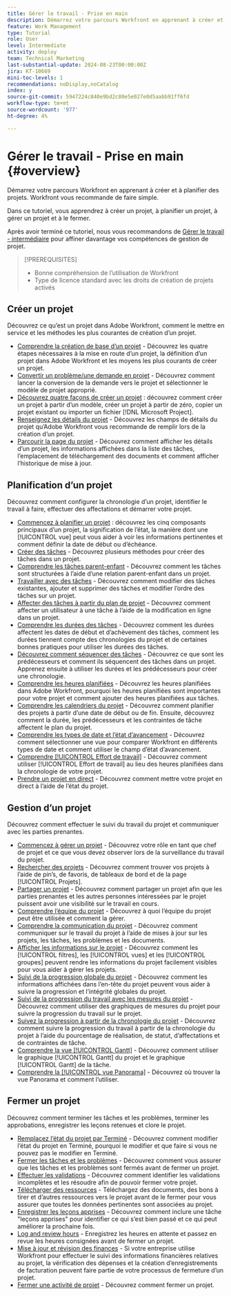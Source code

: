 ```yaml
---
title: Gérer le travail - Prise en main
description: Démarrez votre parcours Workfront en apprenant à créer et à planifier des projets. Workfront vous recommande de faire simple.
feature: Work Management
type: Tutorial
role: User
level: Intermediate
activity: deploy
team: Technical Marketing
last-substantial-update: 2024-08-23T00:00:00Z
jira: KT-10669
mini-toc-levels: 1
recommendations: noDisplay,noCatalog
index: y
source-git-commit: 5947224c840e9bd2c80e5e027e0d5aabb91ff6fd
workflow-type: tm+mt
source-wordcount: '977'
ht-degree: 4%

---
```



# Gérer le travail - Prise en main {#overview}

Démarrez votre parcours Workfront en apprenant à créer et à planifier des projets. Workfront vous recommande de faire simple.

Dans ce tutoriel, vous apprendrez à créer un projet, à planifier un projet, à gérer un projet et à le fermer.

Après avoir terminé ce tutoriel, nous vous recommandons de [Gérer le travail - intermédiaire](https://experienceleague.adobe.com/docs/workfront-learn/manage-work-intermediate/overview.html) pour affiner davantage vos compétences de gestion de projet.

>[!PREREQUISITES]
>
>* Bonne compréhension de l’utilisation de Workfront
>* Type de licence standard avec les droits de création de projets activés

## Créer un projet

Découvrez ce qu’est un projet dans Adobe Workfront, comment le mettre en service et les méthodes les plus courantes de création d’un projet.

* [Comprendre la création de base d’un projet](understand-basic-project-creation.md) - Découvrez les quatre étapes nécessaires à la mise en route d’un projet, la définition d’un projet dans Adobe Workfront et les moyens les plus courants de créer un projet.
* [Convertir un problème/une demande en projet](create-a-project-from-a-request.md) - Découvrez comment lancer la conversion de la demande vers le projet et sélectionner le modèle de projet approprié.
* [Découvrez quatre façons de créer un projet](understand-other-ways-to-create-projects.md) : découvrez comment créer un projet à partir d’un modèle, créer un projet à partir de zéro, copier un projet existant ou importer un fichier [!DNL Microsoft Project].
* [Renseignez les détails du projet](fill-in-the-project-details.md) - Découvrez les champs de détails du projet qu’Adobe Workfront vous recommande de remplir lors de la création d’un projet.
* [Parcourir la page du projet](navigate-the-project-page.md) - Découvrez comment afficher les détails d’un projet, les informations affichées dans la liste des tâches, l’emplacement de téléchargement des documents et comment afficher l’historique de mise à jour.


## Planification d’un projet

Découvrez comment configurer la chronologie d’un projet, identifier le travail à faire, effectuer des affectations et démarrer votre projet.

* [Commencez à planifier un projet](getting-started-plan-a-project.md) : découvrez les cinq composants principaux d’un projet, la signification de l’état, la manière dont une [!UICONTROL vue] peut vous aider à voir les informations pertinentes et comment définir la date de début ou d’échéance.
* [Créer des tâches](how-to-create-tasks.md) - Découvrez plusieurs méthodes pour créer des tâches dans un projet.
* [Comprendre les tâches parent-enfant](understand-parent-child-tasks.md) - Découvrez comment les tâches sont structurées à l’aide d’une relation parent-enfant dans un projet.
* [Travailler avec des tâches](work-with-tasks.md) - Découvrez comment modifier des tâches existantes, ajouter et supprimer des tâches et modifier l’ordre des tâches sur un projet.
* [Affecter des tâches à partir du plan de projet](assign-tasks-from-the-project-plan.md) - Découvrez comment affecter un utilisateur à une tâche à l’aide de la modification en ligne dans un projet.
* [Comprendre les durées des tâches](understand-task-durations.md) - Découvrez comment les durées affectent les dates de début et d’achèvement des tâches, comment les durées tiennent compte des chronologies du projet et de certaines bonnes pratiques pour utiliser les durées des tâches.
* [Découvrez comment séquencer des tâches](learn-to-sequence-tasks.md) - Découvrez ce que sont les prédécesseurs et comment ils séquencent des tâches dans un projet. Apprenez ensuite à utiliser les durées et les prédécesseurs pour créer une chronologie.
* [Comprendre les heures planifiées](understand-planned-hours.md) - Découvrez les heures planifiées dans Adobe Workfront, pourquoi les heures planifiées sont importantes pour votre projet et comment ajouter des heures planifiées aux tâches.
* [Comprendre les calendriers du projet](understand-project-timelines.md) - Découvrez comment planifier des projets à partir d’une date de début ou de fin. Ensuite, découvrez comment la durée, les prédécesseurs et les contraintes de tâche affectent le plan du projet.
* [Comprendre les types de date et l’état d’avancement](understand-task-dates-and-progress-status.md) - Découvrez comment sélectionner une vue pour comparer Workfront en  différents types de date et comment utiliser le champ d’état d’avancement.
* [Comprendre [!UICONTROL Effort de travail]](understand-work-effort.md) - Découvrez comment utiliser [!UICONTROL Effort de travail] au lieu des heures planifiées dans la chronologie de votre projet.
* [Prendre un projet en direct](take-a-project-live.md) - Découvrez comment mettre votre projet en direct à l’aide de l’état du projet.

## Gestion d’un projet

Découvrez comment effectuer le suivi du travail du projet et communiquer avec les parties prenantes.

* [Commencez à gérer un projet](getting-started-manage-a-project.md) - Découvrez votre rôle en tant que chef de projet et ce que vous devez observer lors de la surveillance du travail du projet.
* [Rechercher des projets](find-projects.md) - Découvrez comment trouver vos projets à l’aide de pin’s, de favoris, de tableaux de bord et de la page [!UICONTROL Projets].
* [Partager un projet](share-a-project.md) - Découvrez comment partager un projet afin que les parties prenantes et les autres personnes intéressées par le projet puissent avoir une visibilité sur le travail en cours.
* [Comprendre l’équipe du projet](understand-the-project-team.md) - Découvrez à quoi l’équipe du projet peut être utilisée et comment la gérer.
* [Comprendre la communication du projet](understand-project-communication.md) - Découvrez comment communiquer sur le travail du projet à l’aide de mises à jour sur les projets, les tâches, les problèmes et les documents.
* [Afficher les informations sur le projet](view-project-information.md) - Découvrez comment les [!UICONTROL filtres], les [!UICONTROL vues] et les [!UICONTROL groupes] peuvent rendre les informations du projet facilement visibles pour vous aider à gérer les projets.
* [Suivi de la progression globale du projet](track-overall-project-progress.md) - Découvrez comment les informations affichées dans l’en-tête du projet peuvent vous aider à suivre la progression et l’intégrité globales du projet.
* [Suivi de la progression du travail avec les mesures du projet](track-work-progress-with-project-metrics.md) - Découvrez comment utiliser des graphiques de mesures du projet pour suivre la progression du travail sur le projet.
* [Suivez la progression à partir de la chronologie du projet](track-work-progress-from-the-project-timeline.md) - Découvrez comment suivre la progression du travail à partir de la chronologie du projet à l’aide du pourcentage de réalisation, de statut, d’affectations et de contraintes de tâche.
* [Comprendre la vue [!UICONTROL Gantt]](understand-the-gantt-view.md) - Découvrez comment utiliser le graphique [!UICONTROL Gantt] du projet et le graphique [!UICONTROL Gantt] de la tâche.
* [Comprendre la [!UICONTROL vue Panorama]](understand-the-board-view.md) - Découvrez où trouver la vue Panorama et comment l’utiliser.


## Fermer un projet

Découvrez comment terminer les tâches et les problèmes, terminer les approbations, enregistrer les leçons retenues et clore le projet.

* [Remplacez l’état du projet par Terminé](change-the-project-status.md) - Découvrez comment modifier l’état du projet en Terminé, pourquoi le modifier et que faire si vous ne pouvez pas le modifier en Terminé.
* [Fermer les tâches et les problèmes](close-tasks-and-issues.md) - Découvrez comment vous assurer que les tâches et les problèmes sont fermés avant de fermer un projet.
* [Effectuer les validations](complete-approvals.md) - Découvrez comment identifier les validations incomplètes et les résoudre afin de pouvoir fermer votre projet.
* [Télécharger des ressources](upload-assets.md) - Téléchargez des documents, des bons à tirer et d’autres ressources vers le projet avant de le fermer pour vous assurer que toutes les données pertinentes sont associées au projet.
* [Enregistrer les leçons apprises](lessons-learned-from-closing-a-project.md) - Découvrez comment inclure une tâche &quot;leçons apprises&quot; pour identifier ce qui s’est bien passé et ce qui peut améliorer la prochaine fois.
* [Log and review hours](log-and-review-hours.md) - Enregistrez les heures en attente et passez en revue les heures consignées avant de fermer un projet.
* [Mise à jour et révision des finances](update-and-review-finances.md) - Si votre entreprise utilise Workfront pour effectuer le suivi des informations financières relatives au projet, la vérification des dépenses et la création d’enregistrements de facturation peuvent faire partie de votre processus de fermeture d’un projet.
* [Fermer une activité de projet](close-a-project-activity.md) - Découvrez comment fermer un projet.
